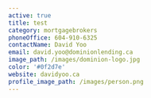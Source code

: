 ```yaml
---
active: true
title: test
category: mortgagebrokers
phoneOffice: 604-910-6325
contactName: David Yoo
email: david.yoo@dominionlending.ca
image_path: /images/dominion-logo.jpg
color: '#0f2d7e'
website: davidyoo.ca
profile_image_path: /images/person.png
---
```

